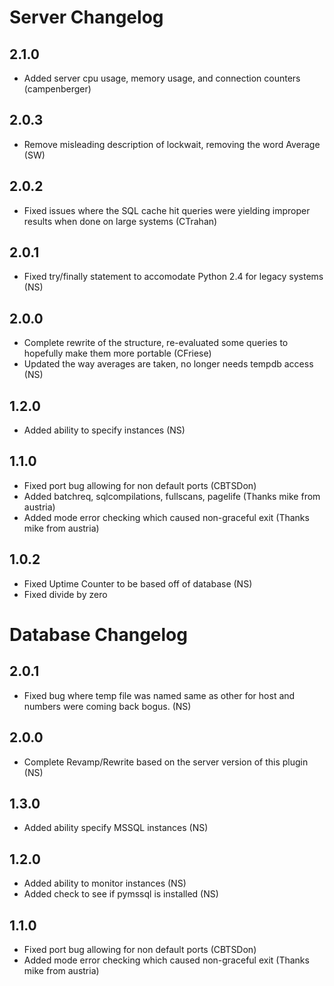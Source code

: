 Server Changelog
================

## 2.1.0 
 * Added server cpu usage, memory usage, and connection counters (campenberger)

## 2.0.3
 * Remove misleading description of lockwait, removing the word Average (SW)

## 2.0.2 
 * Fixed issues where the SQL cache hit queries were yielding improper results when done on large systems (CTrahan)

## 2.0.1 
 * Fixed try/finally statement to accomodate Python 2.4 for legacy systems (NS)

## 2.0.0 
 * Complete rewrite of the structure, re-evaluated some queries to hopefully make them more portable (CFriese)
 * Updated the way averages are taken, no longer needs tempdb access (NS)

## 1.2.0 
 * Added ability to specify instances (NS)

## 1.1.0 
 * Fixed port bug allowing for non default ports (CBTSDon)
 * Added batchreq, sqlcompilations, fullscans, pagelife (Thanks mike from austria)
 * Added mode error checking which caused non-graceful exit (Thanks mike from austria)

## 1.0.2 
 * Fixed Uptime Counter to be based off of database (NS)
 * Fixed divide by zero


Database Changelog
==================

## 2.0.1 
 * Fixed bug where temp file was named same as other for host and numbers were coming back bogus. (NS)

## 2.0.0 
 * Complete Revamp/Rewrite based on the server version of this plugin (NS)

## 1.3.0 
 * Added ability specify MSSQL instances (NS)

## 1.2.0 
 * Added ability to monitor instances (NS)
 * Added check to see if pymssql is installed (NS)

## 1.1.0 
 * Fixed port bug allowing for non default ports (CBTSDon)
 * Added mode error checking which caused non-graceful exit (Thanks mike from austria)
